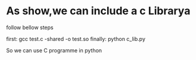 

# As show,we can include a c Librarya

  follow bellow steps

first: gcc test.c -shared -o test.so
finally: python c_lib.py



So we can use C programme in python 
